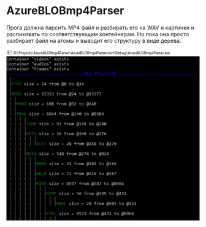 # AzureBLOBmp4Parser
Прога должна парсить MP4 файл и разбирать его на WAV и картинки и распихивать по соответствующим контейнерам.
Но пока она просто разбирает файл на атомы и выводит его структуру в виде дерева.

![Как то так](https://github.com/iFon25/AzureBLOBmp4Parser/blob/master/images/sample.jpg)
